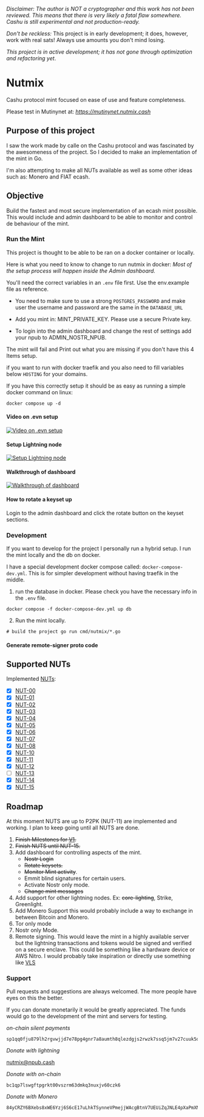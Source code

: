 _Disclaimer: The author is NOT a cryptographer and this work has not been reviewed. This means that there is very likely
a fatal flaw somewhere. Cashu is still experimental and not production-ready._

_Don't be reckless:_ This project is in early development; it does, however, work with real sats! Always use amounts you
don't mind losing.

_This project is in active development; it has not gone through optimization and refactoring yet_.

# Nutmix

Cashu protocol mint focused on ease of use and feature completeness.

Please test in Mutinynet at: *https://mutinynet.nutmix.cash*

## Purpose of this project

I saw the work made by calle on the Cashu protocol and was fascinated by the awesomeness of the project. So I decided to make an implementation of the mint in Go. 

I'm also attempting to make all NUTs available as well as some other ideas such as: Monero and FIAT ecash.


## Objective
Build the fastest and most secure implementation of an ecash mint possible. This would include and admin dashboard to be
able to monitor and control de behaviour of the mint.


### Run the Mint

This project is thought to be able to be ran on a docker container or locally.

Here is what you need to know to change to run nutmix in docker:
*Most of the setup process will happen inside the Admin dashboard.* 

You'll need  the correct variables in an `.env` file first. Use the env.example file as reference.

- You need to make sure to use a strong `POSTGRES_PASSWORD` and make user the username and password are the same in the
`DATABASE_URL`

- Add you mint in: MINT_PRIVATE_KEY. Please use a secure Private key.

- To login into the admin dashboard and change the rest of settings add your npub to ADMIN_NOSTR_NPUB. 

The mint will fail and Print out what you are missing if you don't have this 4 Items setup.


if you want to run with docker traefik and you also need to fill variables below `HOSTING` for your domains.

If you have this correctly setup it should be as easy as running a simple docker command on linux:

``` docker compose up -d ```

#### Video on .evn setup
[![Video on .evn setup](https://cdn.hzrd149.com/0930b6e46cfe03a70345930d55b2eff51b0eb39d6e6eb4305b42b7736398f49c.png)](https://cdn.hzrd149.com/0ef3cb33401dbdd002039d01c0f749491c26720a80b23b885ae0f569ebd9f7b3.mp4)

#### Setup Lightning node
[![Setup Lightning node](https://cdn.hzrd149.com/c2175c7a310026f0450f98146f9dd180979909aaa464aa4376a75eb25b013b10.png)](https://cdn.hzrd149.com/905025ea49d48e36890f87ab05a7be75b141331e25ec8a326a29adfc9cb4cd0a.mp4)

#### Walkthrough of dashboard
[![Walkthrough of dashboard](https://cdn.hzrd149.com/9f967999398e74ffb5ae079bb7e06b58ef8470204b05a21647c5b4e18c71c8d9.png)](https://cdn.hzrd149.com/72a5a65e027370084d45586084098f97ae3631f86bad932656b5c9532be7ba93.mp4)

#### How to rotate a keyset up

Login to the admin dashboard and click the rotate button on the keyset sections.

### Development

If you want to develop for the project I personally run a hybrid setup. I run the mint locally and the db on docker. 

I have a special development docker compose called: `docker-compose-dev.yml`. This is for simpler development without having traefik in the middle.

1. run the database in docker. Please check you have the necessary info in the `.env` file. 

``` docker compose -f docker-compose-dev.yml up db ```

2. Run the mint locally. 

``` # build the project go run cmd/nutmix/*.go ```

#### Generate remote-signer proto code



## Supported NUTs

Implemented [NUTs](https://github.com/cashubtc/nuts/):

- [x] [NUT-00](https://github.com/cashubtc/nuts/blob/main/00.md)
- [x] [NUT-01](https://github.com/cashubtc/nuts/blob/main/01.md)
- [x] [NUT-02](https://github.com/cashubtc/nuts/blob/main/02.md)
- [x] [NUT-03](https://github.com/cashubtc/nuts/blob/main/03.md)
- [x] [NUT-04](https://github.com/cashubtc/nuts/blob/main/04.md)
- [x] [NUT-05](https://github.com/cashubtc/nuts/blob/main/05.md)
- [x] [NUT-06](https://github.com/cashubtc/nuts/blob/main/06.md)
- [x] [NUT-07](https://github.com/cashubtc/nuts/blob/main/07.md)
- [x] [NUT-08](https://github.com/cashubtc/nuts/blob/main/08.md)
- [x] [NUT-10](https://github.com/cashubtc/nuts/blob/main/10.md)
- [x] [NUT-11](https://github.com/cashubtc/nuts/blob/main/11.md)
- [x] [NUT-12](https://github.com/cashubtc/nuts/blob/main/12.md)
- [ ] [NUT-13](https://github.com/cashubtc/nuts/blob/main/13.md)
- [x] [NUT-14](https://github.com/cashubtc/nuts/blob/main/14.md)
- [x] [NUT-15](https://github.com/cashubtc/nuts/blob/main/15.md)

## Roadmap
At this moment NUTS are up to P2PK (NUT-11) are implemented and working. I plan to keep going until all NUTS are done.

1. ~~Finish Milestones for [V1](https://github.com/lescuer97/nutmix/milestone/1).~~
2. ~~Finish NUTS until NUT-15.~~ 
3. Add dashboard for controlling aspects of the mint.
    - ~~Nostr Login~~
    - ~~Rotate keysets.~~
    - ~~Monitor Mint activity~~.
    - Emmit blind signatures for certain users.
    - Activate Nostr only mode.
    - ~~Change mint messages~~
5. Add support for other lightning nodes. Ex: ~~core-lighting~~, Strike, Greenlight.
4. Add Monero Support this would probably include a way to exchange in between Bitcoin and Monero.
5. Tor only mode
6. Nostr only Mode.
7. Remote signing. This would leave the mint in a highly available server but the lightning transactions and tokens
   would be signed and verified on a secure enclave. This could be something like a hardware device or AWS Nitro. I
   would probably take inspiration or directly use something like [VLS](https://vls.tech/)

### Support 

Pull requests and suggestions are always welcomed. The more people have eyes on this the better.

If you can donate monetarily it would be greatly appreciated. The funds would go to the development of the mint and
servers for testing.


*on-chain silent payments*

```
sp1qq0fju879lh2rgvwjjd7e78pg4gnr7a8aumth8qlezdgjs2rwzk7ssq5jm7v27cuuk5dyjfurdy8t8jflkcx0sluwez350kjjd45y7nnx3vgmjqjq
```

*Donate with lightning*

[nutmix@npub.cash](https://npub.cash/pay/nutmix)


*Donate with on-chain*

```
bc1qp7lswgftpgrkt00vszrm63dmkq3nuxjv60czk6
```

*Donate with Monero*

```
84yCRZY6BXebs8xWE6Yzj6S6cE17uLhkTSynneVPmejjWAcgBtnV7UEUiZqJNLE4pXaPmXNkJuhcAYbpu49zAdVsEZqqxac
```


